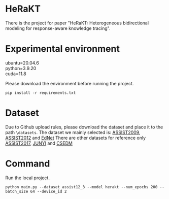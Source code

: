 # HeRaKT
There is the project for paper "HeRaKT: Heterogeneous bidirectional modeling for response-aware knowledge tracing".

# Experimental environment
ubuntu=20.04.6  
python=3.9.20  
cuda=11.8

Please download the environment before running the project.
```
pip install -r requirements.txt
```

# Dataset
Due to Github upload rules, please download the dataset and place it to the path `\datasets`. The dataset we mainly selected is: 
[ASSIST2009](https://drive.google.com/drive/folders/19Uv_elM5xfV5Ocv4WieRRIkcKsKa3ZE_), 
[ASSIST2012](https://www.dropbox.com/scl/fo/sqxklwowothcun25vhufi/AC97TB9B2GXnKxUZSv-Cin8/data/assist12_3?dl=0&rlkey=u9wvepwxiuabjeg3f22tk57k5&subfolder_nav_tracking=1)
 and 
[EdNet](https://drive.google.com/drive/folders/19Uv_elM5xfV5Ocv4WieRRIkcKsKa3ZE_)
There are other datasets for reference only 
[ASSIST2017](https://drive.google.com/drive/folders/19Uv_elM5xfV5Ocv4WieRRIkcKsKa3ZE_), 
[JUNYI](https://github.com/DMiC-Lab-HFUT/DAGKT/tree/main/data/junyi_3)
 and 
[CSEDM](https://github.com/DMiC-Lab-HFUT/DAGKT/tree/main/data/csedm)

# Command
Run the local project. 
```
python main.py --dataset assist12_3 --model herakt --num_epochs 200 --batch_size 64 --device_id 2
```